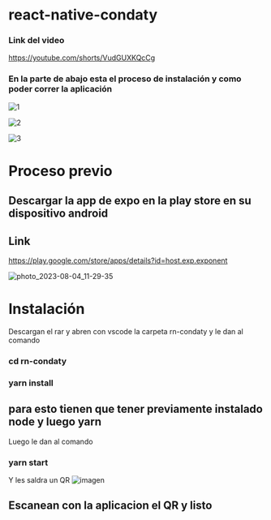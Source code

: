 # react-native-condaty

### Link del video 
https://youtube.com/shorts/VudGUXKQcCg

### En la parte de abajo esta el proceso de instalación y como poder correr la aplicación

![1](https://github.com/santiagomonterof/react-native-condaty/assets/108990849/f741b233-4f5e-42fa-9d07-fa3090964e83)

![2](https://github.com/santiagomonterof/react-native-condaty/assets/108990849/24477907-9470-430f-9a30-1750105acb6c)

![3](https://github.com/santiagomonterof/react-native-condaty/assets/108990849/4957c453-5dce-40cb-a8a5-ee32fc175a19)


# Proceso previo
## Descargar la app de expo en la play store en su dispositivo android

## Link

https://play.google.com/store/apps/details?id=host.exp.exponent


![photo_2023-08-04_11-29-35](https://github.com/santiagomonterof/react-native-condaty/assets/108990849/dca9359e-018b-4ce0-b0a5-8d6120ddda32)


# Instalación
Descargan el rar y abren con vscode la carpeta rn-condaty y le dan al comando 

### cd rn-condaty
### yarn install

## para esto tienen que tener previamente instalado node y luego yarn

Luego le dan al comando 

### yarn start 

Y les saldra un QR
![imagen](https://github.com/santiagomonterof/react-native-condaty/assets/108990849/a9606dc0-ca2d-4070-9a34-dc8cc858d7fb)


## Escanean con la aplicacion el QR y listo
